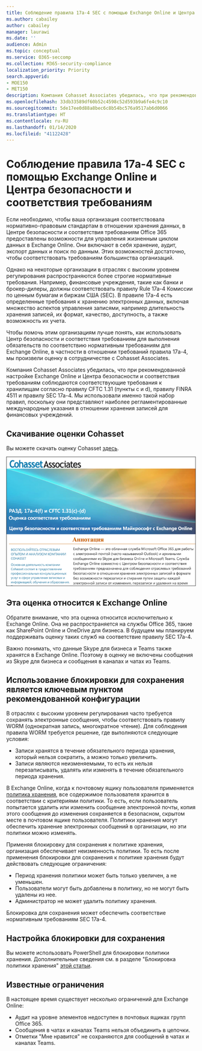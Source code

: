 ```yaml
---
title: Соблюдение правила 17a-4 SEC с помощью Exchange Online и Центра безопасности и соответствия требованиям
ms.author: cabailey
author: cabailey
manager: laurawi
ms.date: ''
audience: Admin
ms.topic: conceptual
ms.service: O365-seccomp
ms.collection: M365-security-compliance
localization_priority: Priority
search.appverid:
- MOE150
- MET150
description: Компания Cohasset Associates убедилась, что при рекомендованной настройке Exchange Online и Центра безопасности и соответствия требованиям соблюдаются соответствующие требования к хранилищам согласно правилу CFTC 1.31 (пункты c и d), правилу FINRA 4511 и правилу SEC 17a-4. Вы можете скачать данную оценку.
ms.openlocfilehash: 33db33589df60b52c4598c52d593b9a6fe4c9c10
ms.sourcegitcommit: 5de17ee0d88a8bec6c8b54bc576a9517ab6d0066
ms.translationtype: HT
ms.contentlocale: ru-RU
ms.lasthandoff: 01/14/2020
ms.locfileid: "41122428"
---
```

# <a name="use-exchange-online-and-the-security--compliance-center-to-comply-with-sec-rule-17a-4"></a>Соблюдение правила 17a-4 SEC с помощью Exchange Online и Центра безопасности и соответствия требованиям

Если необходимо, чтобы ваша организация соответствовала нормативно-правовым стандартам в отношении хранения данных, в Центре безопасности и соответствия требованиям Office 365 предоставлены возможности для управления жизненным циклом данных в Exchange Online. Они включают в себя хранение, аудит, экспорт данных и поиск по данным. Этих возможностей достаточно, чтобы соответствовать требованиям большинства организаций.

Однако на некоторые организации в отраслях с высоким уровнем регулирования распространяются более строгие нормативные требования. Например, финансовые учреждения, такие как банки и брокер-дилеры, должны соответствовать правилу Rule 17a-4 Комиссии по ценным бумагам и биржам США (SEC). В правиле 17a-4 есть определенные требования к хранению электронных данных, включая множество аспектов управления записями, например длительность хранения записей, их формат, качество, доступность, а также возможность их учета.

Чтобы помочь этим организациям лучше понять, как использовать Центр безопасности и соответствия требованиям для выполнения обязательств по соответствию нормативным требованиям для Exchange Online, в частности в отношении требований правила 17a-4, мы произвели оценку в сотрудничестве с Cohasset Associates.

Компания Cohasset Associates убедилась, что при рекомендованной настройке Exchange Online и Центра безопасности и соответствия требованиям соблюдаются соответствующие требования к хранилищам согласно правилу CFTC 1.31 (пункты c и d), правилу FINRA 4511 и правилу SEC 17a-4. Мы использовали именно такой набор правил, поскольку они представляют наиболее регламентированные международные указания в отношении хранения записей для финансовых учреждений.

## <a name="download-the-cohasset-assessment"></a>Скачивание оценки Cohasset

Вы можете скачать оценку Cohasset [здесь](https://servicetrust.microsoft.com/ViewPage/TrustDocuments?command=Download&downloadType=Document&downloadId=9fa8349d-a0c9-47d9-93ad-472aa0fa44ec&docTab=6d000410-c9e9-11e7-9a91-892aae8839ad_FAQ_and_White_Papers).

![Титульная страница доступной для загрузки оценки Cohasset Associates](media/cohasset-associates-assessment.png)

## <a name="this-assessment-is-specific-to-exchange-online"></a>Эта оценка относится к Exchange Online

Обратите внимание, что эта оценка относится исключительно к Exchange Online. Она не распространяется на службы Office 365, такие как SharePoint Online и OneDrive для бизнеса. В будущем мы планируем поддерживать оценку таких служб на соответствие правилу SEC 17a-4.

Важно понимать, что данные Skype для бизнеса и Teams также хранятся в Exchange Online. Поэтому в оценку не включены сообщения из Skype для бизнеса и сообщения в каналах и чатах из Teams.

## <a name="using-preservation-lock-is-key-to-the-recommended-configuration"></a>Использование блокировки для сохранения является ключевым пунктом рекомендованной конфигурации

В отраслях с высоким уровнем регулирования часто требуется сохранять электронные сообщения, чтобы соответствовать правилу WORM (однократная запись, многократное чтение). Для соблюдения правила WORM требуется решение, где выполняются следующие условия:

- Записи хранятся в течение обязательного периода хранения, который нельзя сократить, а можно только увеличить.
- Записи являются неизменяемыми, то есть их нельзя перезаписывать, удалять или изменять в течение обязательного периода хранения.

В Exchange Online, когда к почтовому ящику пользователя применяется [политика хранения](retention-policies.md), все содержимое пользователя хранится в соответствии с критериями политики. То есть, если пользователь попытается удалить или изменить сообщение электронной почты, копия этого сообщения до изменения сохраняется в безопасном, скрытом месте в почтовом ящике пользователя. Политики хранения могут обеспечить хранение электронных сообщений в организации, но эти политики можно изменять.

Применяя блокировку для сохранения к политике хранения, организация обеспечивает неизменность политики. То есть после применения блокировки для сохранения к политике хранения будут действовать следующие ограничения:

- Период хранения политики может быть только увеличен, а не уменьшен.
- Пользователи могут быть добавлены в политику, но не могут быть удалены из нее.
- Администратор не может удалить политику хранения.

Блокировка для сохранения может обеспечить соответствие нормативным требованиям SEC 17a-4.

## <a name="how-to-set-up-preservation-lock"></a>Настройка блокировки для сохранения

Вы можете использовать PowerShell для блокировки политики хранения. Дополнительные сведения см. в разделе "Блокировка политики хранения" [этой статьи](retention-policies.md#locking-a-retention-policy).

## <a name="known-limitations"></a>Известные ограничения

В настоящее время существует несколько ограничений для Exchange Online:

- Аудит на уровне элементов недоступен в почтовых ящиках групп Office 365.
- Сообщения в чатах и каналах Teams нельзя объединить в цепочки.
- Отметки "Мне нравится" не сохраняются для сообщений в чатах и каналах Teams.
